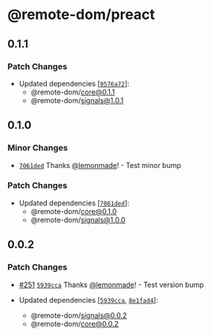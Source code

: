 # @remote-dom/preact

## 0.1.1

### Patch Changes

- Updated dependencies [[`9576a72`](https://github.com/Shopify/remote-ui/commit/9576a72fa354481621c53efde4169829fe9bfabf)]:
  - @remote-dom/core@0.1.1
  - @remote-dom/signals@1.0.1

## 0.1.0

### Minor Changes

- [`7061ded`](https://github.com/Shopify/remote-ui/commit/7061ded1da4699c6dd6a820eeb940a8af7c66d82) Thanks [@lemonmade](https://github.com/lemonmade)! - Test minor bump

### Patch Changes

- Updated dependencies [[`7061ded`](https://github.com/Shopify/remote-ui/commit/7061ded1da4699c6dd6a820eeb940a8af7c66d82)]:
  - @remote-dom/core@0.1.0
  - @remote-dom/signals@1.0.0

## 0.0.2

### Patch Changes

- [#251](https://github.com/Shopify/remote-ui/pull/251) [`5939cca`](https://github.com/Shopify/remote-ui/commit/5939cca8112417124327bd26f9e2c21f4bf9b20a) Thanks [@lemonmade](https://github.com/lemonmade)! - Test version bump

- Updated dependencies [[`5939cca`](https://github.com/Shopify/remote-ui/commit/5939cca8112417124327bd26f9e2c21f4bf9b20a), [`8e1fad4`](https://github.com/Shopify/remote-ui/commit/8e1fad4a00cfe68ff1594fbabeec10c29958685f)]:
  - @remote-dom/signals@0.0.2
  - @remote-dom/core@0.0.2
